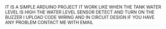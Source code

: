 IT IS A SIMPLE ARDUINO PROJECT IT WORK LIKE WHEN THE TANK WATER LEVEL IS HIGH THE WATER LEVEL SENSOR DETECT AND TURN ON THE BUZZER I UPLOAD CODE WIRING AND IN CIRCUIT DESIGN IF YOU HAVE ANY PROBLEM CONTACT ME WITH EMAIL
